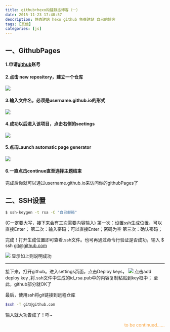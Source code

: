 ```yaml
---
title: github+hexo构建静态博客（一）
date: 2015-11-23 17:40:57
description: 静态建站 hexo github 免费建站 自己的博客
tags: [其他]
categories: [js]
---
```


## 一、GithubPages

#### 1.申请[github](https://github.com/)账号

#### 2.点击 new repository，建立一个仓库

![](/images/201511/1.png)

<!-- more -->

#### 3.输入文件名。必须是username.github.io的形式

![](/images/201511/2.png)

#### 4.成功以后进入该项目，点击右侧的seetings

![](/images/201511/3.png)

#### 5.点击Launch  automatic page generator

![](/images/201511/4.png)

#### 6.一直点击continue直至选择主题结束

完成后你就可以通过username.github.io来访问你的githubPages了

## 二、SSH设置

``` bash
$ ssh-keygen -t rsa -C "自己邮箱"    
```
(C一定要大写，接下来会有三次需要内容输入)
第一次：设置ssh生成位置，可以直接Enter；
第二次：输入密码；可以直接Enter；密码为空
第三次：确认密码；


完成！打开生成位置即可查看.ssh文件。也可再通过命令行验证是否成功，输入
$ ssh git@github.com

![](/images/201511/5.png)
显示如上则说明成功

---
接下来，打开github。进入settings页面，点击Deploy keys，
![](/images/201511/6.png)
点击add deploy key ,将.ssh文件中生成的id_rsa.pub中的内容复制粘贴到key框中；
至此，github部分就OK了


最后，使用ssh将git链接到远程仓库
``` bash
$ssh -T git@github.com   
```

输入就大功告成了！呼~



<p style="text-align:right;color:#f9a037">to be continued......</p>